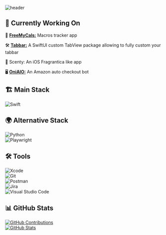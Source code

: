 
![header](https://capsule-render.vercel.app/api?type=Blur&color=auto&height=300&section=header&text=iOS%20Developper&fontSize=90)

## 🚀 Currently Working On  
🥗 [**FreeMyCals:**](https://apps.apple.com/us/app/freemycals-suivi-de-calories/id6737741250) Macros tracker app

🛠️ [**Tabbar:**](https://github.com/Killianoni/TabBar) A SwiftUI custom TabView package allowing to fully custom your tabbar

🍃 Scenty: An iOS Fragrantica like app

🖥️ [**OniAIO:**](https://discord.gg/kDssZKvDpW) An Amazon auto checkout bot

## 🏗️ Main Stack  
![Swift](https://img.shields.io/badge/swift-F54A2A?style=for-the-badge&logo=swift&logoColor=white)  

## 🌍 Alternative Stack  
![Python](https://img.shields.io/badge/python-3670A0?style=for-the-badge&logo=python&logoColor=ffdd54)  
![Playwright](https://img.shields.io/badge/-playwright-%232EAD33?style=for-the-badge&logo=playwright&logoColor=white)  

## 🛠 Tools  
![Xcode](https://img.shields.io/badge/Xcode-007ACC?style=for-the-badge&logo=Xcode&logoColor=white)  
![Git](https://img.shields.io/badge/git-%23F05033.svg?style=for-the-badge&logo=git&logoColor=white)  
![Postman](https://img.shields.io/badge/Postman-FF6C37?style=for-the-badge&logo=postman&logoColor=white)  
![Jira](https://img.shields.io/badge/jira-%230A0FFF.svg?style=for-the-badge&logo=jira&logoColor=white)  
![Visual Studio Code](https://img.shields.io/badge/Visual%20Studio%20Code-0078d7.svg?style=for-the-badge&logo=visual-studio-code&logoColor=white)  

## 📊 GitHub Stats  
[![GitHub Contributions](http://github-profile-summary-cards.vercel.app/api/cards/profile-details?username=Killianoni&theme=solarized)](github.com/Killianoni)  
[![GitHub Stats](http://github-profile-summary-cards.vercel.app/api/cards/stats?username=Killianoni&theme=solarized)](github.com/Killianoni)  
